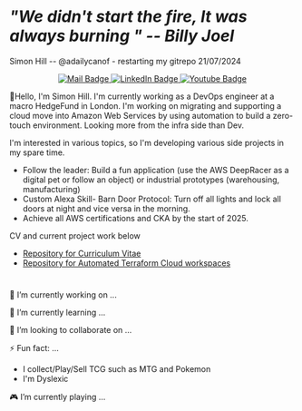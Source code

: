 # _"We didn't start the fire, It was always burning " -- Billy Joel_

 Simon Hill -- @adailycanof - restarting my gitrepo 21/07/2024
<div id="badges" align="center">
  <a href="mailto:simon.hill@adailycanof.co.uk">
    <img src="https://img.shields.io/badge/Proton%20Mail-6D4AFF?logo=protonmail&logoColor=fff" alt="Mail Badge"/>
</a>
  <a href="[your-linkedin-URL](https://www.linkedin.com/in/adailycanof/)">
    <img src="https://img.shields.io/badge/Linkedin-%230077B5.svg?logo=linkedin&logoColor=white" alt="LinkedIn Badge"/>
</a>
  <a href="[your-linkedin-URL](https://www.linkedin.com/in/adailycanof/)">
    <img src="https://img.shields.io/badge/YouTube-%23FF0000.svg?logo=YouTube&logoColor=white" alt="Youtube Badge"/>
</a>
  
  </div>
  <div align="center">
<img src="https://komarev.com/ghpvc/?username=your-github-username&style=flat-square&color=blue" alt=""/>
</div>

👋Hello, I'm Simon Hill. I'm currently working as a DevOps engineer at a macro HedgeFund in London. I'm working on migrating and supporting a cloud move into Amazon Web Services by using automation to build a zero-touch environment. Looking more from the infra side than Dev.

I'm interested in various topics, so I'm developing various side projects in my spare time.

- Follow the leader: Build a fun application (use the AWS DeepRacer as a digital pet or follow an object) or industrial prototypes (warehousing, manufacturing)
- Custom Alexa Skill- Barn Door Protocol: Turn off all lights and lock all doors at night and vice versa in the morning.
- Achieve all AWS certifications and CKA by the start of 2025.

CV and current project work below

- [Repository for Curriculum Vitae](https://github.com/adailycanof/CV)
- [Repository for Automated Terraform Cloud workspaces](https://github.com/adailycanof/CV)

#
  🔭 I’m currently working on ...
  

  🌱 I’m currently learning ...


  👯 I’m looking to collaborate on ...

  


  ⚡ Fun fact: ...
   - I collect/Play/Sell TCG such as MTG and Pokemon
   - I'm Dyslexic

  🎮 I’m currently playing ...

<!--
**adailycanof/adailycanof** is a ✨ _special_ ✨ repository because its `README.md` (this file) appears on your GitHub profile.
-->
